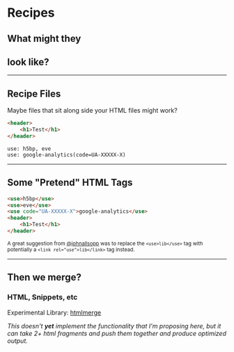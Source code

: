 # Recipes
## What might they
## look like?

---

## Recipe Files

Maybe files that sit along side your HTML files might work?


```html
<header>
	<h1>Test</h1>
</header>
```

```
use: h5bp, eve
use: google-analytics(code=UA-XXXXX-X)
```
---

## Some "Pretend" HTML Tags

```html
<use>h5bp</use>
<use>eve</use>
<use code="UA-XXXXX-X">google-analytics</use>
<header>
	<h1>Test</h1>
</header>
```

<small>A great suggestion from [@johnallsopp](http://twitter.com/johnallsopp) was to replace the `<use>lib</use>` tag
with potentially a `<link rel="use">lib</link>` tag instead.</small>

---

## Then we merge?
### HTML, Snippets, etc

Experimental Library: [htmlmerge](https://github.com/DamonOehlman/htmlmerge)


_This doesn't __yet__ implement the functionality that I'm proposing here, but it can take 2+ html fragments and push them together and produce optimized output._
